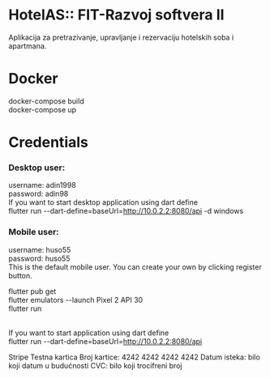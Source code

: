 # HotelAS:: FIT-Razvoj softvera II
Aplikacija za pretrazivanje, upravljanje i rezervaciju hotelskih soba i apartmana.  

# Docker

   docker-compose build <br>
   docker-compose up

# Credentials

### Desktop user:
  username: adin1998                                                                                                                                              
  password: adin98
<br>
   If you want to start desktop application using dart define <br>
 flutter run --dart-define=baseUrl=http://10.0.2.2:8080/api -d windows<br>

  
### Mobile user:
  username: huso55                                                                                                                                                     
  password: huso55<br>
  This is the default mobile user. You can create your own by clicking register button.
   
  
  flutter pub get                                                                                                                                                       
  flutter emulators --launch Pixel 2 API 30                                                                                                                         
  flutter run <br> 
  <br>
  
  If you want to start application using dart define <br>
 flutter run --dart-define=baseUrl=http://10.0.2.2:8080/api <br>



Stripe Testna kartica
Broj kartice: 4242 4242 4242 4242
Datum isteka: bilo koji datum u budućnosti
CVC: bilo koji trocifreni broj

